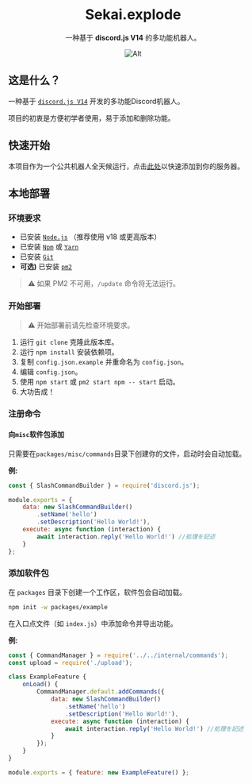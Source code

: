 <div align="center">
  
# Sekai.explode

一种基于 **discord.js V14** 的多功能机器人。

![Alt](https://repobeats.axiom.co/api/embed/b7fc33791d3233660e7c02524ace22c31b66e890.svg "Repobeats analytics image")

</div>

## 这是什么？
一种基于 [```discord.js V14```](https://discord.js.org/) 开发的多功能Discord机器人。

项目的初衷是方便初学者使用，易于添加和删除功能。

## 快速开始
本项目作为一个公共机器人全天候运行，点击[此处](https://discord.com/api/oauth2/authorize?client_id=1144600133762293800&permissions=8&scope=bot)以快速添加到你的服务器。

## 本地部署
### 环境要求
- 已安装 [```Node.js```](https://nodejs.org/en) （推荐使用 v18 或更高版本）
- 已安装 [```Npm```](https://www.npmjs.com/) 或 [```Yarn```](https://yarnpkg.com/)
- 已安装 [```Git```](https://git-scm.com/)
- **可选)** 已安装 [```pm2```](https://pm2.io/)
> ⚠ 如果 PM2 不可用，```/update``` 命令将无法运行。

### 开始部署

> ⚠ 开始部署前请先检查环境要求。

1. 运行 `git clone` 克隆此版本库。
2. 运行 `npm install` 安装依赖项。
3. 复制 `config.json.example` 并重命名为 `config.json`。
4. 编辑 `config.json`。
5. 使用 `npm start` 或 `pm2 start npm -- start` 启动。
6. 大功告成！


### 注册命令

#### 向```misc```软件包添加
只需要在```packages/misc/commands```目录下创建你的文件，启动时会自动加载。

**例:**
```js
const { SlashCommandBuilder } = require('discord.js');

module.exports = {
    data: new SlashCommandBuilder()
        .setName('hello')
        .setDescription('Hello World!'),
    execute: async function (interaction) {
        await interaction.reply('Hello World!') //処理を記述
    }
};
```

### 添加软件包
在 `packages` 目录下创建一个工作区，软件包会自动加载。
```sh
npm init -w packages/example
```

在入口点文件（如 ```index.js```）中添加命令并导出功能。

**例:**
```js
const { CommandManager } = require('../../internal/commands');
const upload = require('./upload');

class ExampleFeature {
	onLoad() {
		CommandManager.default.addCommands({
            data: new SlashCommandBuilder()
                .setName('hello')
                .setDescription('Hello World!'),
            execute: async function (interaction) {
                await interaction.reply('Hello World!') //処理を記述
            }
        });
	}
}

module.exports = { feature: new ExampleFeature() };
```
